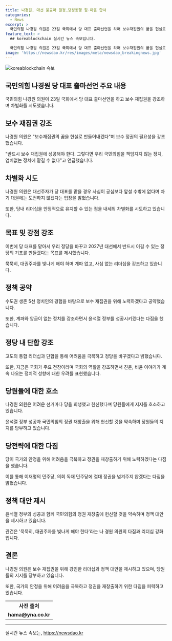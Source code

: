 ```yaml
---
title: 나경원, 대선 불출마 결정…당정동행 힘·마음 합쳐
categories:
  - News
excerpt: >
  국민의힘 나경원 의원은 23일 국회에서 당 대표 출마선언을 하며 보수재집권의 꿈을 현실로 만들 것이라고 밝혔다. 한동훈 전 비대위원장을 겨냥하며 책임지지 않는 정치, 염치없는 정치에 맡길 수 없다고 강조했으며, 대선주자로서는 뛰어들지 않을 것이라고 밝혔다. 또한 당 대표는 대권주자를 묵묵히 빛내야 한다며, 앙금도 없고 계파도 없는 자신을 강조했다. 또한 국회를 주요 전장으로 지목하며 당 대표로서의 역할을 강조했다.
feature_text: >
  ## koreablockchain 실시간 뉴스 속보입니다.

  국민의힘 나경원 의원은 23일 국회에서 당 대표 출마선언을 하며 보수재집권의 꿈을 현실로 만들 것이라고 밝혔다. 한동훈 전 비대위원장을 겨냥하며 책임지지 않는 정치, 염치없는 정치에 맡길 수 없다고 강조했으며, 대선주자로서는 뛰어들지 않을 것이라고 밝혔다. 또한 당 대표는 대권주자를 묵묵히 빛내야 한다며, 앙금도 없고 계파도 없는 자신을 강조했다. 또한 국회를 주요 전장으로 지목하며 당 대표로서의 역할을 강조했다.
image: 'https://newsdao.kr/res/images/meta/newsdao_breakingnews.jpg'
---
```


<p><img src="https://newsdao.kr/res/images/meta/newsdao_breakingnews.jpg" alt="koreablockchain 속보" /></p>

<h2 data-ke-size="size26">국민의힘 나경원 당 대표 출마선언 주요 내용</h2>

<p data-ke-size="size16">국민의힘 나경원 의원이 23일 국회에서 당 대표 출마선언을 하고 보수 재집권을 강조하며 차별화를 시도했습니다.</p>

<h2 data-ke-size="size24">보수 재집권 강조</h2>

<p data-ke-size="size16">나경원 의원은 "보수재집권의 꿈을 현실로 만들어내겠다"며 보수 정권의 필요성을 강조했습니다.</p>

<p data-ke-size="size16">"반드시 보수 재집권에 성공해야 한다. 그렇다면 우리 국민의힘을 책임지지 않는 정치, 염치없는 정치에 맡길 수 없다"고 언급했습니다.</p>

<h2 data-ke-size="size24">차별화 시도</h2>

<p data-ke-size="size16">나경원 의원은 대선주자가 당 대표를 맡을 경우 사심이 공심보다 앞설 수밖에 없다며 차기 대권에는 도전하지 않겠다는 입장을 밝혔습니다.</p>

<p data-ke-size="size16">또한, 당내 리더십을 안정적으로 유지할 수 있는 점을 내세워 차별화를 시도하고 있습니다.</p>

<h2 data-ke-size="size24">목표 및 강점 강조</h2>

<p data-ke-size="size16">이번에 당 대표를 맡아서 우리 정당을 바꾸고 2027년 대선에서 반드시 이길 수 있는 정당의 기초를 만들겠다는 목표를 제시했습니다.</p>

<p data-ke-size="size16">묵묵히, 대권주자를 빛나게 해야 하며 계파 없고, 사심 없는 리더십을 강조하고 있습니다.</p>

<h2 data-ke-size="size24">정책 공약</h2>

<p data-ke-size="size16">수도권 생존 5선 정치인의 경험을 바탕으로 보수 재집권을 위해 노력하겠다고 공약했습니다.</p>

<p data-ke-size="size16">또한, 계파와 앙금이 없는 정치를 강조하면서 윤석열 정부를 성공시키겠다는 다짐을 했습니다.</p>

<h2 data-ke-size="size24">정당 내 단합 강조</h2>

<p data-ke-size="size16">고도의 통합 리더십과 단합을 통해 어려움을 극복하고 정당을 바꾸겠다고 밝혔습니다.</p>

<p data-ke-size="size16">또한, 지금은 국회가 주요 전장이라며 국회의 역할을 강조하면서 친윤, 비윤 이야기가 계속 나오는 정치적 성향에 대한 우려를 표현했습니다.</p>

<h2 data-ke-size="size24">당원들에 대한 호소</h2>

<p data-ke-size="size16">나경원 의원은 어려운 선거마다 당을 희생했고 헌신했다며 당원들에게 지지를 호소하고 있습니다.</p>

<p data-ke-size="size16">윤석열 정부 성공과 국민의힘의 정권 재창출을 위해 헌신할 것을 약속하며 당원들의 지지를 당부하고 있습니다.</p>

<h2 data-ke-size="size24">당전략에 대한 다짐</h2>

<p data-ke-size="size16">당이 국가의 안정을 위해 어려움을 극복하고 정권을 재창출하기 위해 노력하겠다는 다짐을 했습니다.</p>

<p data-ke-size="size16">이를 통해 이재명의 민주당, 의회 독재 민주당에 절대 정권을 넘겨주지 않겠다는 다짐을 밝혔습니다.</p>

<h2 data-ke-size="size24">정책 대안 제시</h2>

<p data-ke-size="size16">윤석열 정부의 성공과 함께 국민의힘의 정권 재창출에 헌신할 것을 약속하며 정책 대안을 제시하고 있습니다.</p>

<p data-ke-size="size16">관건은 '묵묵히, 대권주자를 빛나게 해야 한다'라는 나 경원 의원의 다짐과 리더십 강화입니다.</p>

<h2 data-ke-size="size24">결론</h2>

<p data-ke-size="size16">나경원 의원은 보수 재집권을 위해 강인한 리더십과 정책 대안을 제시하고 있으며, 당원들의 지지를 당부하고 있습니다.</p>

<p data-ke-size="size16">또한, 국가의 안정을 위해 어려움을 극복하고 정권을 재창출하기 위한 다짐을 피력하고 있습니다.</p>

<table>
  <tr>
    <td style="text-align: center; height: 17px;"><b>사진 출처</b></td>
  </tr>
  <tr>
    <td style="text-align: center; height: 17px;"><b>hama@yna.co.kr</b></td>
  </tr>
</table>

<hr>
실시간 뉴스 속보는, <a href="https://newsdao.kr" rel="dofollow">https://newsdao.kr</a>


